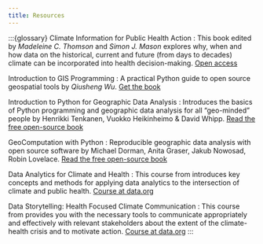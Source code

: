 ```yaml
---
title: Resources
---
```


:::{glossary}
Climate Information for Public Health Action
: This book edited by _Madeleine C. Thomson_ and _Simon J. Mason_ explores why, when and how data on the historical, current and future (from days to decades) climate can be incorporated into health decision-making. [Open access](https://www.taylorfrancis.com/books/oa-edit/10.4324/9781315115603/climate-information-public-health-action-simon-mason-madeleine-thomson)

Introduction to GIS Programming
: A practical Python guide to open source geospatial tools by _Qiusheng Wu_. [Get the book](https://gispro.gishub.org/)

Introduction to Python for Geographic Data Analysis
: Introduces the basics of Python programming and geographic data analysis for all “geo-minded” people by Henrikki Tenkanen, Vuokko Heikinheimo & David Whipp. [Read the free open-source book](https://pythongis.org/)

GeoComputation with Python
: Reproducible geographic data analysis with open source software by Michael Dorman, Anita Graser, Jakub Nowosad, Robin Lovelace. [Read the free open-source book](https://py.geocompx.org/)

Data Analytics for Climate and Health
: This course from introduces key concepts and methods for applying data analytics to the intersection of climate and public health. [Course at data.org](https://data.org/resources/data-analytics-for-climate-and-health/)

Data Storytelling: Health Focused Climate Communication
: This course from provides you with the necessary tools to communicate appropriately and effectively with relevant stakeholders about the extent of the climate-health crisis and to motivate action. [Course at data.org](https://data.org/resources/data-storytelling-health-focused-climate-communication/)
:::
